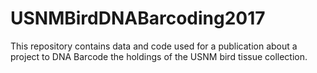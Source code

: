 # USNMBirdDNABarcoding2017
This repository contains data and code used for a publication about a project to DNA Barcode the holdings of the USNM bird tissue collection.
